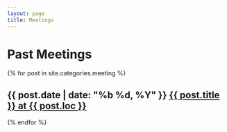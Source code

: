 ```yaml
---
layout: page
title: Meetings
---
```


# Past Meetings

<div class="posts">
  {% for post in site.categories.meeting %}
    <h2 class="post-title">
      <span class="date">{{ post.date | date: "%b %d, %Y" }}</span>
      <a href="{{ post.url }}">{{ post.title }} at {{ post.loc }}</a>
    </h2>
  {% endfor %}
</div>
